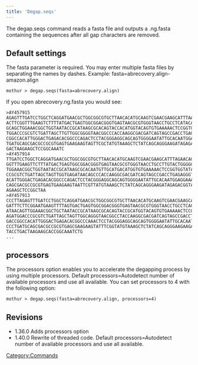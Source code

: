 ```yaml
---
title: 'Degap.seqs'
---
```

The degap.seqs command reads a fasta file and outputs a .ng.fasta
containing the sequences after all gap characters are removed.

## Default settings

The fasta parameter is required. You may enter multiple fasta files by
separating the names by dashes. Example:
fasta=abrecovery.align-amazon.align

    mothur > degap.seqs(fasta=abrecovery.align)

If you open abrecovery.ng.fasta you would see:

    >AY457915
    AGAGTTTGATCCTGGCTCAGGATGAACGCTGGCGGCGTGCTTAACACATGCAAGTCGAACGAAGCATTTAAGACAGATT
    ACTTCGGTTTGAAGTCTTTTATGACTGAGTGGCGGACGGGTGAGTAACGCGTGGGTAACCTGCCTCATACAGGGGGATA
    GCAGCTGGAAACGGCTGGTAATACCGCATAAGCGCACAGTACCACATGGTACAGTGTGAAAAACTCCGGTGGTATGAGA
    TGGACCCGCGTCTGATTAGCTTGTTGGCGGGGTAACGGCCCACCAAGGCGACGATCAGTAGCCGACCTGAGAGGGTGAC
    CGGCCACATTGGGACTGAGACACGGCCCAGACTCCTACGGGAGGCAGCAGTGGGGAATATTGCACAATGGAGGAAACTC
    TGATGCAGCGACGCCGCGTGAGTGAAGAAGTAGTTCGCTATGTAAAGCTCTATCAGCAGGGAAGATAGAGACGGTACCT
    GACTAAGAAGCTCCGGCAAATC
    >AY457914
    TTGATCCTGGCTCAGGATGAACGCTGGCGGCGTGCTTAACACATGCAAGTCGAACGAAGCATTTAGAACAGATTACTTC
    GGTTTGAAGTTCTTTATGACTGAGTGGCGGACGGGTGAGTAACGCGTGGGTAACCTGCCTTGTACTGGGGGATAGCAGC
    TGGAAACGGCTGGTAATACCGCATAAGCGCACAATGTTGCATGACATGGTGTGAAAAACTCCGGTGGTATAAGATGGAC
    CCGCGTCTGATTAGCTAGTTGGTGAGATAACAGCCCACCAAGGCGACGATCAGTAGCCGACCTGAGAGGGTGACCGGCC
    ACATTGGGACTGAGACACGGCCCAGACTCCTACGGGAGGCAGCAGTGGGGAATATTGCACAATGGAGGAAACTCTGATG
    CAGCGACGCCGCGTGAGTGAAGAAGTAATTCGTTATGTAAAGCTCTATCAGCAGGGAAGATAGAGACGGTACCTAACTA
    AGAAGCTCCGGCTAA
    >AY457913
    CCCTTAGAGTTTGATCCTGGCTCAGGATGAACGCTGGCGGCGTGCTTAACACATGCAAGTCGAACGAAGCACTTTTACA
    GATTTCTTCGGAATGAAGTTTTAGTGACTGAGTGGCGGACGGGTGAGTAACGCGTGGGTAACCTGCCTCACACAGGGGG
    ATAACAGTTGGAAACGGCTGCTAATACCGCATAAGCGCACAGTACCGCATGGTACAGTGTGAAAAACTCCGGTGGTGTG
    AGATGGACCCGCGTCTGATTAGCTAGTTGGCAGGGTAACGGCCTACCAAGGCGACGATCAGTAGCCGACCTGAGAGGGT
    GACCGGCCACATTGGGACTGAGACACGGCCCAAACTCCTACGGGAGGCAGCAGTGGGGAATATTGCACAATGGGGGAAA
    CCCTGATGCAGCGACGCCGCGTGAGCGAAGAAGTATTTCGGTATGTAAAGCTCTATCAGCAGGGAAGAAGAAATGACGG
    TACCTGACTAAGAAGCACCGGCAAATCTG
    ...

## processors

The processors option enables you to accelerate the degapping process by
using multiple processors. Default processors=Autodetect number of
available processors and use all available. You can set processors to 4
with the following option:

    mothur > degap.seqs(fasta=abrecovery.align, processors=4)

## Revisions

-   1.36.0 Adds processors option
-   1.40.0 Rewrite of threaded code. Default processors=Autodetect
    number of available processors and use all available.

[Category:Commands](Category:Commands)
